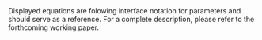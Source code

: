    

Displayed equations are folowing interface notation for parameters and should  serve as a reference. For a complete description, please refer to the forthcoming working paper.